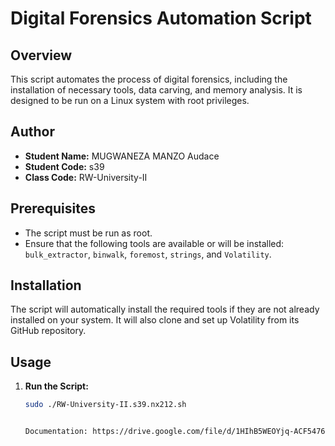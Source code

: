 # Digital Forensics Automation Script

## Overview
This script automates the process of digital forensics, including the installation of necessary tools, data carving, and memory analysis. It is designed to be run on a Linux system with root privileges.

## Author
- **Student Name:** MUGWANEZA MANZO Audace
- **Student Code:** s39
- **Class Code:** RW-University-II
  

## Prerequisites
- The script must be run as root.
- Ensure that the following tools are available or will be installed: `bulk_extractor`, `binwalk`, `foremost`, `strings`, and `Volatility`.

## Installation
The script will automatically install the required tools if they are not already installed on your system. It will also clone and set up Volatility from its GitHub repository.

## Usage
1. **Run the Script:**
   ```bash
   sudo ./RW-University-II.s39.nx212.sh


   Documentation: https://drive.google.com/file/d/1HIhB5WEOYjq-ACF5476dgmpx9JYR8BtI/view?usp=sharing
   
